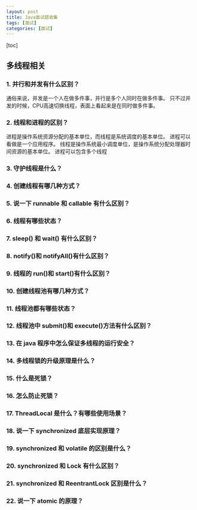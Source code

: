 ```yaml
---
layout: post
title: Java面试题收集
tags: [面试]
categories: [面试]
---
```


[toc]

## 多线程相关

### 1. 并行和并发有什么区别？

通俗来说，并发是一个人在做多件事，并行是多个人同时在做多件事。
只不过并发的时候，CPU高速切换线程，表面上看起来是在同时做多件事。

### 2. 线程和进程的区别？
进程是操作系统资源分配的基本单位，而线程是系统调度的基本单位。
进程可以看做是一个应用程序。
线程是操作系统最小调度单位，是操作系统分配处理器时间资源的基本单位。
进程可以包含多个线程

### 3. 守护线程是什么？
### 
### 4. 创建线程有哪几种方式？
### 
### 5. 说一下 runnable 和 callable 有什么区别？
### 
### 6. 线程有哪些状态？
### 
### 7. sleep() 和 wait() 有什么区别？
### 
### 8. notify()和 notifyAll()有什么区别？
### 
### 9. 线程的 run()和 start()有什么区别？
### 
### 10. 创建线程池有哪几种方式？
### 
### 11. 线程池都有哪些状态？
### 
### 12. 线程池中 submit()和 execute()方法有什么区别？
### 
### 13. 在 java 程序中怎么保证多线程的运行安全？
### 
### 14. 多线程锁的升级原理是什么？
### 
### 15. 什么是死锁？
### 
### 16. 怎么防止死锁？
### 
### 17. ThreadLocal 是什么？有哪些使用场景？
### 
### 18. 说一下 synchronized 底层实现原理？
### 
### 19. synchronized 和 volatile 的区别是什么？
### 
### 20. synchronized 和 Lock 有什么区别？
### 
### 21. synchronized 和 ReentrantLock 区别是什么？
### 
### 22. 说一下 atomic 的原理？
### 